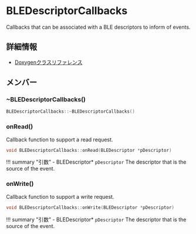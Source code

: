 # BLEDescriptorCallbacks

Callbacks that can be associated with a BLE descriptors to inform of events. 

## 詳細情報

- [Doxygenクラスリファレンス](https://lang-ship.com/reference/ESP32/1.0.2/class_b_l_e_descriptor_callbacks.html)

## メンバー

### ~BLEDescriptorCallbacks()



```c
BLEDescriptorCallbacks::~BLEDescriptorCallbacks()
```



### onRead()
Callback function to support a read request.


```c
void BLEDescriptorCallbacks::onRead(BLEDescriptor *pDescriptor)
```

!!! summary "引数"
	- BLEDescriptor* `pDescriptor` The descriptor that is the source of the event. 



### onWrite()
Callback function to support a write request.


```c
void BLEDescriptorCallbacks::onWrite(BLEDescriptor *pDescriptor)
```

!!! summary "引数"
	- BLEDescriptor* `pDescriptor` The descriptor that is the source of the event. 




